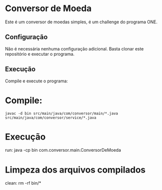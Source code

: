 # Conversor de Moeda

Este é um conversor de moedas simples, é um challenge do programa ONE.

## Configuração

Não é necessária nenhuma configuração adicional. Basta clonar este repositório e executar o programa.

## Execução

Compile e execute o programa:

# Compile:
    javac -d bin src/main/java/com/conversor/main/*.java src/main/java/com/conversor/service/*.java

# Execução
run:
    java -cp bin com.conversor.main.ConversorDeMoeda

# Limpeza dos arquivos compilados
clean:
    rm -rf bin/*

